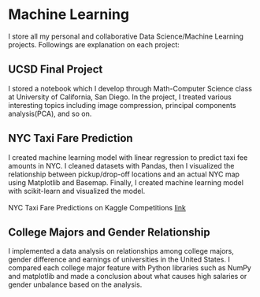 # Machine Learning
I store all my personal and collaborative Data Science/Machine Learning projects.
Followings are explanation on each project:

## UCSD Final Project
I stored a notebook which I develop through Math-Computer Science class at University of California, San Diego. In the project, I treated various interesting topics including image compression, principal components analysis(PCA), and so on.

## NYC Taxi Fare Prediction
I created machine learning model with linear regression to predict taxi fee amounts in NYC. I cleaned datasets with Pandas, then I visualized the relationship between pickup/drop-off locations and an actual NYC map using Matplotlib and Basemap. Finally, I created machine learning model with scikit-learn and visualized the model.<br><br>
NYC Taxi Fare Predictions on Kaggle Competitions [link](https://www.kaggle.com/c/new-york-city-taxi-fare-prediction)

## College Majors and Gender Relationship
I implemented a data analysis on relationships among college majors, gender difference and earnings of universities in the United States. I compared each college major feature with Python libraries such as NumPy and matplotlib and made a conclusion about what causes high salaries or gender unbalance based on the analysis. 
